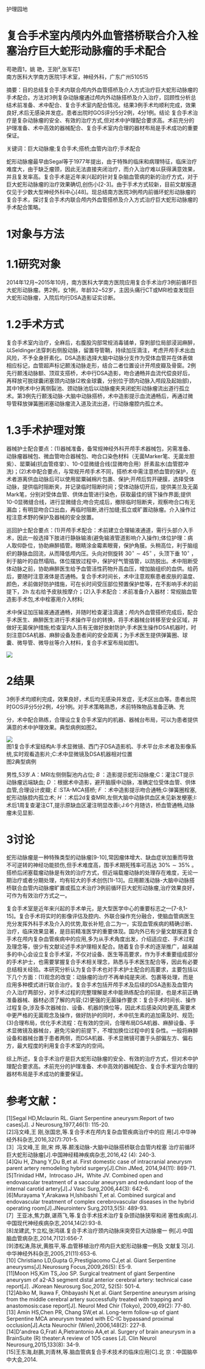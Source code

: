 护理园地

# 复合手术室内颅内外血管搭桥联合介入栓塞治疗巨大蛇形动脉瘤的手术配合

苟艳霞1，姚 艳，王刚²,张军花1  
南方医科大学南方医院1手术室，神经外科，广东广州510515

摘要：目的总结复合手术内联合颅内外血管搭桥及介人方式治疗巨大蛇形动脉瘤的手术配合。方法对3例复杂动脉瘤通过颅内外动脉搭桥及介入治疗，回顾性分析总结术前准备、术中配合、复合手术室内配合情况。结果3例手术均顺利完成，效果良好,术后无感染并发症。患者出院时GOS评分5分2例，4分1例。结论 复合手术治疗是复杂动脉瘤的安全、有效的治疗方式,但对术中护理配合要求高。术前充分的护理准备、术中高效的器械配合、复合手术室内合理的器材布局是手术成功的重要保证。

关键词：巨大动脉瘤;复合手术;搭桥;血管内治疗;手术配合

蛇形动脉瘤最早由Segal等于1977年提出，由于特殊的临床和病理特征，临床治疗难度大，由于缺乏瘤颈，因此无法直接夹闭治疗，而介入治疗难以获得满意效果，并且复发率高。复合手术是近年来兴起的针对复杂脑血管病的新的治疗方式，对于巨大蛇形动脉瘤的治疗效果确切,创伤小[2-3]。由于手术方式较新，目前文献报道仅见于少数大型神经外科中心[48]。现总结南方医院3例颅内前循环蛇形动脉瘤的复合手术，探讨复合手术内联合颅内外血管搭桥及介入方式治疗巨大蛇形动脉瘤的手术配合策略。

# 1对象与方法

# 1.1研究对象

2014年12月\~2015年10月，南方医科大学南方医院应用复合手术治疗3例前循环巨大蛇形动脉瘤。男2例，女1例，年龄32\~52岁，主因头痛行CT或MRI检查发现巨大蛇形动脉瘤，入院后均行DSA造影证实诊断。

# 1.2手术方式

复合手术室内治疗，全麻后，右腹股沟部常规消毒铺单，穿刺部位局部浸润麻醉，以Seldinger法穿刺右侧股动脉，留置导管鞘，持续加压滴注，考虑开颅手术出血风险，不予全身肝素化。DSA造影选择大脑中动脉分支作为受体血管并在体表做相应标记，血管超声标记颞浅动脉走形，结合二者位置设计开颅皮瓣及骨窗。2例先行颞浅动脉额、顶双支搭桥，术中行DSA造影，吻合通畅并血流代偿良好后，再释放可脱球囊闭塞颈内动脉(2枚金球囊，分别位于颈内动脉入颅段及起始部)，其中1例术中分离侧裂池、颈动脉池后以动脉瘤夹夹闭蛇形动脉瘤流出道行孤立术。第3例先行颞浅动脉-大脑中动脉搭桥，术中造影提示血流通畅后，再通过微导管释放弹簧圈闭塞动脉瘤流入道及流出道，行动脉瘤腔内孤立术。

# 1.3手术护理对策

器械护士配合要点：(1)器械准备，备常规神经外科开颅手术器械包，另需准备、动脉瘤器械包、微血管吻合器械包、吻合口染色材料（无菌Marker笔、无菌龙胆紫）、罂粟碱(抗血管痉挛）、10-0显微缝合线(显微吻合用）肝素盐水(血管腔冲洗)；(2)术中配合要点，与常规开颅手术不同，搭桥术中需注意桥血管的保护，在术者游离供血动脉后可以使用罂粟碱棉片包裹、保护;开颅后剪开硬膜，选择受体动脉，提供临时阻断夹，并记录临时阻断时间；受体动脉切开后，提供美兰及无菌Mark笔，分别对受体血管、供体血管进行染色，获取最佳的镜下操作界面;提供10-0显微缝合线，进行显微缝合;吻合完成后，撤除临时阻断夹，观察吻合口有无漏血；有明显吻合口出血，再临时阻断,进行加缝;孤立或旷置动脉瘤。介入操作过程注意术野的保护及器械的安全放置。

巡回护士配合要点：(1)开颅手术配合：术前建立合理输液通道，需行头部介入手术，因此一般选择下肢进行静脉输液(避免输液管道影响介入操作);体位护理：病人取仰卧位，协助麻醉插管。眼睛涂金霉素眼膏，保护角膜。头稍高位，利于脑组织的静脉血回流，从而降低颅内压。头向对侧旋转 $3 0 ^ { \circ } { \sim } 4 5 ^ { \circ }$ ，头顶下垂 $1 0 ^ { \circ }$ ，利于脑叶的自然塌陷。体位摆放过程中，保护好气管插管，以防脱出。术中阻断受体动脉之前，协助麻醉医生给予血管活性药物升高血压，增加脑组织的血供。给药后，要随时注意液体是否通畅。复合手术时间长，术中注意观察患者皮肤的温度、颜色，术前做好防护措施，可在长时间受压部位预置保护垫等，在不影响手术的前提下，$2 \mathrm { h }$ 左右给予皮肤按摩介；(2)入手术配合：术前准备介入器材：常规脑血管造影手术包,术中栓塞用介入材料;

术中保证加压输液通道通畅，并随时检查灌注滴速；颅内外血管搭桥完成后，配合手术医生、麻醉医生进行手术操作平台的转换，将手术器械台转移至安全区域，并做好无菌保护措施;检查室内人员有无做好放射防护;手术医生操作DSA机器时，时刻注意DSA机器、麻醉设备及患者间的安全距离；为手术医生提供弹簧圈、球囊、微导管、微导丝等介入材料，复合手术室布局如图1。

![](images/64624610a516ccf99e00314ce221a18c962e9f781034ed4d763759672b830cfa.jpg)

# 2结果

3例手术均顺利完成，效果良好，术后均无感染并发症，无术区出血等。患者出院时GOS评分5分2例，4分1例。对手术策略熟悉，术前特殊物品准备正确、充

分，术中配合熟练，合理设立复合手术室内的机器、器械台布局，可以为患者提供满意的术中护理效果。典型病例如图2。

![](images/87b462b08d1bf92b0c818470f213886040d7edb22989bb585292ca6b71be6ada.jpg)  
图1复合手术室结构A:手术显微镜、西门子DSA造影机、手术平台;B:术者及影像系统,实时观看造影片;C:术中显微镜及DSA机器相对位置  
图2典型病例

男性,53岁.A：MRI左侧侧裂池内占位; $B$ ：造影提示蛇形动脉瘤;C：灌注CT提示动脉瘤远端缺血; $D$ ：根据术中造影，避开脑膜中动脉，准确定位受体血管、供体血管,合理设计皮瓣; $E$ :STA-MCA搭桥; $F$ ：术中造影提示吻合通畅;G:弹簧圈栓塞,蛇形动脉腔内孤立术; $H$ ：术后2d复查MRI,左侧大脑中动脉供血区未见新发梗塞;I:术后1周复查灌注CT,提示原缺血区灌注明显改善i;J:6个月随访，桥血管通畅,动脉瘤未见显影.

# 3讨论

蛇形动脉瘤是一种特殊类型的动脉瘤[9-10],常因瘤体增大、缺血症状加重而导致不可逆转的神经功能损伤,但手术难度高，围手术期死残率可高达 $30 \% { \sim } 3 5 \%$ 。搭桥后闭塞载瘤动脉是有效的治疗方式，但近端载瘤动脉的处理存在难度，无论一期治疗或者分期处理，均有较大的手术创伤[1I-13]。应用颞浅动脉-大脑中动脉搭桥联合血管内动脉瘤旷置或孤立术治疗3例前循环巨大蛇形动脉瘤,治疗效果良好，可作为有效治疗方式之一。

复合手术室是近年来兴起的手术单元，是大型医学中心的重要标志之—[7-8,1-15]。复合手术将实时的影像评估及腔内、外联合操作充分融合，使脑血管病医生充分发挥外科手术及介入的优势,取长补短,合二为一，实现血管疾病的精确诊断、治疗，临床效果显著，是目前精准医学的重要体现。国内外已有少量文献报道复合手术在颅内复杂血管疾病中的应用,多为从手术角度出发，介绍适应症、手术过程及理念等，很少有文献论述手术护理相关配合。随着复合手术的逐渐推广，越来越多的中心会设立复合手术室，不仅对设备、医生等高要求，作为手术重要组成部分的手术护士，也需要掌握复合手术相关理念，熟悉与手术医生配合等，因此有必要总结相关经验。本研究分析认为复合手术也对手术护士配合的高要求，主要包括以下几个方面：(1)观念的改变：动脉瘤的治疗不再单纯是夹闭、包裹等处理，而是应用多种模式进行联合治疗。复合手术包括开颅手术及后续的DSA造影及血管内介入治疗两部分，对手术过程的完整理解是术中能熟练配合的前提，也是术前正确准备器械、器材必须了解的内容;(2)更强的无菌操作要求：复合手术时间长、操作过程复杂,涉及多次器械台、设备、机器的换位等，因此术后感染风险更高,需要术中更严格的无菌观念及操作，做好防护的同时，术中抗生素的追加需及时、规范;(3)合理布局，优化手术流程：在有效的空间，合理布局DSA机器、麻醉设备、手术显微镜及器械台，避免污染的前提下，不增加换位过程中的复杂性。一般将麻醉设备和器械台置于患者两侧，而DSA机器、手术显微镜可置于头部偏左方、偏右方，最大程度的利用复合手术室内的空间。

综上所述，复合手术治疗是巨大蛇形动脉瘤的安全、有效的治疗方式，但对术中护理配合要求高。术前充分的护理准备、术中高效的器械配合、复合手术室内合理的器材布局是手术成功的重要保证。

# 参考文献：

[1]Segal HD,Mclaurin RL. Giant Serpentine aneurysm:Report of two cases[J]. J Neurosurg,1977,46(1): 115-20.   
[2]冯文峰,王 刚,张国忠,等.复合手术在颅内复杂血管疾病治疗中的应 用[J].中华神经外科杂志,2016,32(7):701-5.   
[3］冯文峰,王 刚,宋 烨,等.颞浅动脉-大脑中动脉搭桥联合血管内栓塞 治疗前循环巨大蛇形动脉瘤[J].中国神经精神疾病杂志,2016,42 (4): 240-3.   
[4]Qiu H, Zhang Y,Du B,et al. First domestic case of intracranial aneurysm parent artery remodeling hybrid surgery[J].Chin JMed, 2014,94(11): 869-71.   
[5]Trinidad HM，Introcaso JH，White JV. Combined open and endovascular treatment of a saccular aneurysm and redundant loop of the internal carotid artery[J].J Vasc Surg,2006,44(3): 642-6.   
[6]Murayama Y,Arakawa H,Ishibashi T,et al. Combined surgical and endovascular treatment of complex cerebrovascular diseases in the hybrid operating room[J].JNeurointerv Surg,2013,5(5): 489-93.   
[7］王亚冰,焦力群,谌燕飞,等.复合手术技术治疗复杂颈动脉狭窄和闭 塞性疾病[J].中国现代神经疾病杂志,2014,14(2):93-8.   
[8]龙建武,卞立松,张鸿祺.复合手术治疗颈内动脉床突旁巨大动脉瘤一 例[J].中国脑血管病杂志,2014,7(12):656-7.   
[9]漆松涛,陈状,黄胜平,等.血管移植治疗颅内巨大蛇形动脉瘤一例及 文献复习[J].中华神经外科杂志,2005,21(11):653-6.   
[10] Christiano LD,Gupta G,Prestigiacomo CJ,et al. Giant Serpentine aneurysms[J].Neurosurg Focus,2009,26(5): E5-9.   
[11]Moon HS,Kim TS,Joo SP. Surgical treatment of giant Serpentine aneurysm of a2-A3 segment distal anterior cerebral artery: technical case report[J]. JKorean Neurosurg Soc,2012, 52(5): 501-4.   
[12]Abiko M, Ikawa F, Ohbayashi N,et al. Giant Serpentine aneurysm arising from the middle cerebral artery successfully treated with trapping and anastomosis:case report[J]. Neurol Med Chir (Tokyo), 2009,49(2): 77-80.   
[13] Amin HS,Chen PR, Chang SW,et al. Long-term follow-up of giant Serpentine MCA aneurysm treated with EC-IC bypassand proximal occlusion[J].Acta Neurochir (Wien),2006,148(2): 227-8.   
[14]D'andrea G,Frati A,Pietrantonio AA,et al. Surgery of brain aneurysm in a BrainSuite (R) theater:A review of 1O5 cases [J]. Clin Neurol Neurosurg,2015,133(8): 34-9.   
[15]王东海,赵鹏,刘青林,等.脑血管病复合手术技术的临床应用[C].北 京：中国脑卒中大会,2014.